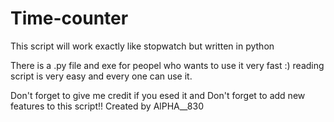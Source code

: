 # Time-counter
This script will work exactly like stopwatch but written in python

There is a .py file and exe for peopel who wants to use it very fast :)
reading script is very easy and every one can use it.

Don't forget to give me credit if you esed it and Don't forget to add new features to this script!!
Created by AlPHA__830
